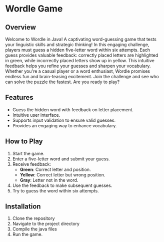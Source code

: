 # Wordle Game

## Overview 
Welcome to Wordle in Java! A captivating word-guessing game that tests your linguistic skills and strategic thinking! In this engaging challenge, players must guess a hidden five-letter word within six attempts. Each guess provides valuable feedback: correctly placed letters are highlighted in green, while incorrectly placed letters show up in yellow. This intuitive feedback helps you refine your guesses and sharpen your vocabulary. Whether you're a casual player or a word enthusiast, Wordle promises endless fun and brain-teasing excitement. Join the challenge and see who can solve the puzzle the fastest. Are you ready to play?

## Features
- Guess the hidden word with feedback on letter placement.
- Intuitive user interface.
- Supports input validation to ensure valid guesses.
- Provides an engaging way to enhance vocabulary.

## How to Play
1. Start the game.
2. Enter a five-letter word and submit your guess.
3. Receive feedback:
   - **Green**: Correct letter and position.
   - **Yellow**: Correct letter but wrong position.
   - **Gray**: Letter not in the word.
4. Use the feedback to make subsequent guesses.
5. Try to guess the word within six attempts.

## Installation
1. Clone the repository
2. Navigate to the project directory
3. Compile the java files
4. Run the game.

